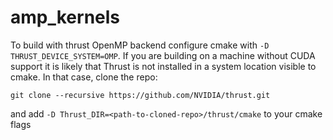 # amp_kernels

To build with thrust OpenMP backend configure cmake with `-D THRUST_DEVICE_SYSTEM=OMP`.  If you are building on a machine without CUDA support it is likely that Thrust is not installed in a system location visible to cmake. In that case, clone the repo:

```shell
git clone --recursive https://github.com/NVIDIA/thrust.git
```
and add `-D Thrust_DIR=<path-to-cloned-repo>/thrust/cmake` to your cmake flags
